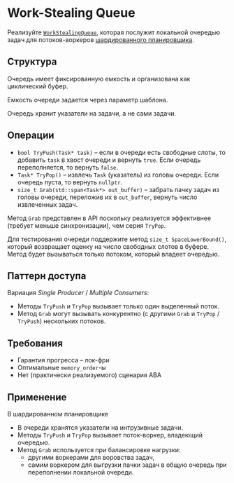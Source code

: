 # Work-Stealing Queue

Реализуйте [`WorkStealingQueue`](work_stealing_queue.hpp), которая послужит локальной очередью задач для потоков-воркеров [шардированного планировщика](/tasks/sched/ws_thread_pool).

## Структура

Очередь имеет фиксированную емкость и организована как циклический буфер. 

Емкость очереди задается через параметр шаблона.

Очередь хранит указатели на задачи, а не сами задачи.

## Операции

- `bool TryPush(Task* task)` – если в очереди есть свободные слоты, то добавить `task` в хвост очереди и вернуть `true`. Если очередь переполняется, то вернуть `false`.
- `Task* TryPop()` – извлечь `Task` (указатель) из головы очереди. Если очередь пуста, то вернуть `nullptr`.
- `size_t Grab(std::span<Task*> out_buffer)` – забрать пачку задач из головы очереди, переложив их в `out_buffer`, вернуть число извлеченных задач.

Метод `Grab` представлен в API поскольку реализуется эффективнее (требует меньше синхронизации), чем серия `TryPop`.

Для тестирования очереди поддержите метод `size_t SpaceLowerBound()`, который возвращает оценку на число свободных слотов в буфере. Метод будет вызываться только потоком, который владеет очередью.

## Паттерн доступа

Вариация _Single Producer_ / _Multiple Consumers_:
- Методы `TryPush` и `TryPop` вызывает только один выделенный поток.
- Метод `Grab` могут вызывать конкурентно (с другими `Grab` и `TryPop` / `TryPush`) нескольких потоков.

## Требования

- Гарантия прогресса – лок-фри
- Оптимальные `memory_order`-ы
- Нет (практически реализуемого) сценария ABA

## Применение

В шардированном планировщике
- В очереди хранятся указатели на интрузивные задачи.
- Методы `TryPush` и `TryPop` вызывает поток-воркер, владеющий очередью.
- Метод `Grab` используется при балансировке нагрузки:
  * другими воркерами для воровства задач,
  * самим воркером для выгрузки пачки задач в общую очередь при переполнении локальной очереди.
